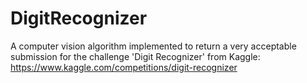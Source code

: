 # DigitRecognizer
A computer vision algorithm implemented to return a very acceptable submission for the challenge 'Digit Recognizer' from Kaggle: https://www.kaggle.com/competitions/digit-recognizer
